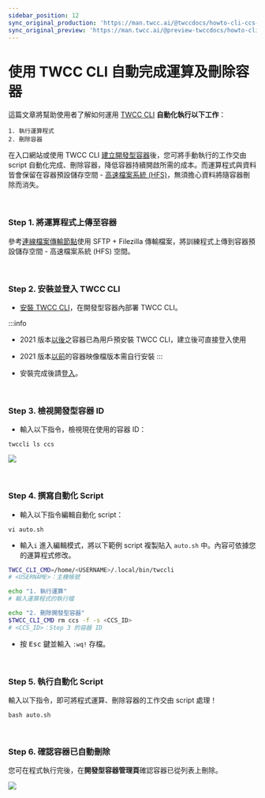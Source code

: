 ```yaml
---
sidebar_position: 12
sync_original_production: 'https://man.twcc.ai/@twccdocs/howto-cli-ccs-automate-compute-delete-with-twccli-zh' 
sync_original_preview: 'https://man.twcc.ai/@preview-twccdocs/howto-cli-ccs-automate-compute-delete-with-twccli-zh' 
---
```


# 使用 TWCC CLI 自動完成運算及刪除容器

這篇文章將幫助使用者了解如何運用 [TWCC CLI](https://github.com/twcc/TWCC-CLI) **自動化執行以下工作**：

```
1. 執行運算程式
2. 刪除容器
```

在入口網站或使用 TWCC CLI [建立開發型容器](../user-guides/create-connect/create-container.md)後，您可將手動執行的工作交由 script 自動化完成、刪除容器，降低容器持續開啟所需的成本。而運算程式與資料皆會保留在容器預設儲存空間 - [高速檔案系統 (HFS)](/docs/hfs/overview.md)，無須擔心資料將隨容器刪除而消失。

<br/>


### Step 1. 將運算程式上傳至容器

參考[連線檔案傳輸節點](/docs/hfs/user-guides/connect-data-transfer-node.md)使用 SFTP + Filezilla 傳輸檔案，將訓練程式上傳到容器預設儲存空間 - 高速檔案系統 (HFS) 空間。

<br/>


### Step 2. 安裝並登入 TWCC CLI

- [安裝 TWCC CLI](https://github.com/twcc/TWCC-CLI)，在開發型容器內部署 TWCC CLI。

:::info
- 2021 版本<ins>以後</ins>之容器已為用戶預安裝 TWCC CLI，建立後可直接登入使用
- 2021 版本<ins>以前</ins>的容器映像檔版本需自行安裝
:::

- 安裝完成後請[登入](https://github.com/twcc/TWCC-CLI)。

<br/>


### Step 3. 檢視開發型容器 ID
- 輸入以下指令，檢視現在使用的容器 ID：
```
twccli ls ccs
```
![](https://cos.twcc.ai/SYS-MANUAL/uploads/upload_9dbab117e8ee86d346497b2296382ed2.png)

<br/>


### Step 4. 撰寫自動化 Script

- 輸入以下指令編輯自動化 script：
```
vi auto.sh
```
- 輸入`i` 進入編輯模式，將以下範例 script 複製貼入 `auto.sh` 中。內容可依據您的運算程式修改。

```bash
TWCC_CLI_CMD=/home/<USERNAME>/.local/bin/twccli
# <USERNAME>：主機帳號

echo "1. 執行運算"
# 輸入運算程式的執行檔

echo "2. 刪除開發型容器"
$TWCC_CLI_CMD rm ccs -f -s <CCS_ID>
# <CCS_ID>：Step 3 的容器 ID
```

- 按 <kbd>Esc</kbd> 鍵並輸入 `:wq!` 存檔。

<br/>


### Step 5. 執行自動化 Script

輸入以下指令，即可將程式運算、刪除容器的工作交由 script 處理！

```
bash auto.sh
```

<br/>

### Step 6. 確認容器已自動刪除

您可在程式執行完後，在**開發型容器管理頁**確認容器已從列表上刪除。

![](https://cos.twcc.ai/SYS-MANUAL/uploads/upload_2c6502adf7a13de19abb0522ff987d09.png)